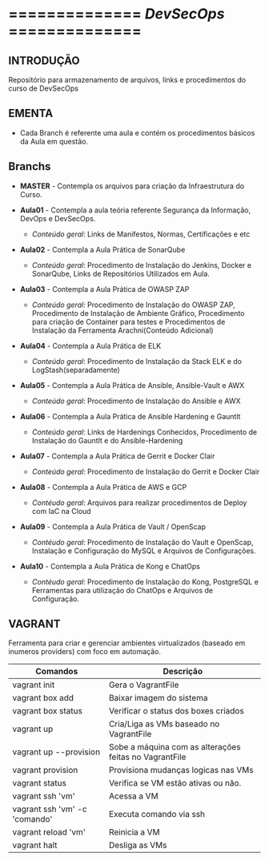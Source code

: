 ============== *DevSecOps* ==============
=========================================

INTRODUÇÃO
---------
Repositório para armazenamento de arquivos, links e procedimentos do curso de DevSecOps

EMENTA
------
- Cada Branch é referente uma aula e contém os procedimentos básicos da Aula em questão.

Branchs
-------
* **MASTER** - Contempla os arquivos para criação da Infraestrutura do Curso.

* **Aula01** - Contempla a aula teória referente Segurança da Informação, DevOps e DevSecOps.
  - *Conteúdo geral*: Links de Manifestos, Normas, Certificações e etc

* **Aula02** - Contempla a Aula Prática de SonarQube
  - *Conteúdo geral*: Procedimento de Instalação do Jenkins, Docker e SonarQube, Links de Repositórios Utilizados em Aula.

* **Aula03** - Contempla a Aula Prática de OWASP ZAP
  - *Conteúdo geral*: Procedimento de Instalação do OWASP ZAP, Procedimento de Instalação de Ambiente Gráfico, Procedimento para criação de Container para testes e Procedimentos de Instalação da Ferramenta Arachni(Conteúdo Adicional)

* **Aula04** - Contempla a Aula Prática de ELK
  - *Conteúdo geral*: Procedimento de Instalação da Stack ELK e do LogStash(separadamente)

* **Aula05** - Contempla a Aula Prática de Ansible, Ansible-Vault e AWX
  - *Conteúdo geral*: Procedimento de Instalação do Ansible e AWX

* **Aula06** - Contempla a Aula Prática de Ansible Hardening e Gauntlt
  - *Conteúdo geral*: Links de Hardenings Conhecidos, Procedimento de Instalação do Gauntlt e do Ansible-Hardening

* **Aula07** - Contempla a Aula Prática de Gerrit e Docker Clair
  - *Conteúdo geral*: Procedimento de Instalação do Gerrit e Docker Clair

* **Aula08** - Contempla a Aula Prática de AWS e GCP
  - *Contéudo geral*: Arquivos para realizar procedimentos de Deploy com IaC na Cloud

* **Aula09** - Contempla a Aula Prática de Vault / OpenScap
  - *Contéudo geral*: Procedimento de Instalação do Vault e OpenScap, Instalação e Configuração do MySQL e Arquivos de Configurações.

* **Aula10** - Contempla a Aula Prática de Kong e ChatOps
  - *Contéudo geral*: Procedimento de Instalação do Kong, PostgreSQL e Ferramentas para utilização do ChatOps e Arquivos de Configuração.

VAGRANT
-------
Ferramenta para criar e gerenciar ambientes virtualizados (baseado em inumeros providers) com foco em automação.

Comandos     | Descrição
------------ |------------------
vagrant init| Gera o VagrantFile
vagrant box add <box> | Baixar imagem do sistema
vagrant box status    | Verificar o status dos boxes criados
vagrant up            | Cria/Liga as VMs baseado no VagrantFile
vagrant up --provision| Sobe a máquina com as alterações feitas no VagrantFile
vagrant provision     | Provisiona mudanças logicas nas VMs
vagrant status | Verifica se VM estão ativas ou não.
vagrant ssh 'vm'  | Acessa a VM
vagrant ssh 'vm' -c 'comando' | Executa comando via ssh
vagrant reload 'vm' | Reinicia a VM
vagrant halt  | Desliga as VMs

